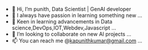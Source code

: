 - 👋 Hi, I’m punith, Data Scientist | GenAI developer
- 👀 I always have passion in learning something new ...
- 🌱 Keen in learning advancements in Data science,DevOps,IOT,Webdev,Javascript ...
- 💞️ I’m looking to collaborate on new AI projects ...
- 📫 You can reach me @kapunithkumar@gmail.com ...

<!---
punithds/punithds is a ✨ special ✨ repository because its `README.md` (this file) appears on your GitHub profile.
You can click the Preview link to take a look at your changes.
--->

